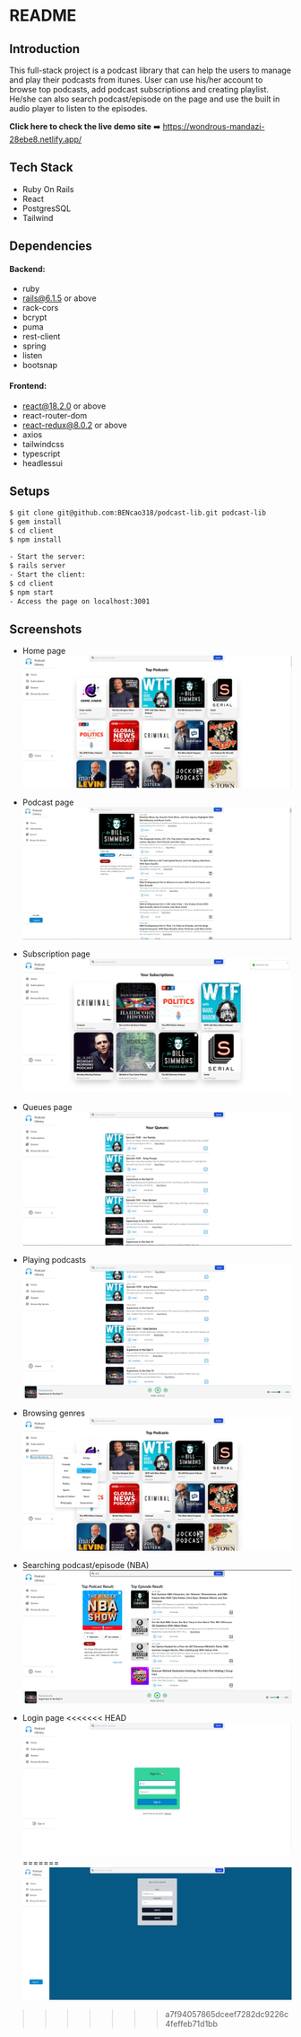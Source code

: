 # README

## Introduction

This full-stack project is a podcast library that can help the users to manage and play their podcasts from itunes.
User can use his/her account to browse top podcasts, add podcast subscriptions and creating playlist. He/she can also search podcast/episode on the page and use the built in audio player to listen to the episodes.

**Click here to check the live demo site** ➡️ https://wondrous-mandazi-28ebe8.netlify.app/

## Tech Stack

- Ruby On Rails
- React
- PostgresSQL
- Tailwind

## Dependencies

#### Backend:

- ruby
- rails@6.1.5 or above
- rack-cors
- bcrypt
- puma
- rest-client
- spring
- listen
- bootsnap

#### Frontend:

- react@18.2.0 or above
- react-router-dom
- react-redux@8.0.2 or above
- axios
- tailwindcss
- typescript
- headlessui

## Setups

```
$ git clone git@github.com:BENcao318/podcast-lib.git podcast-lib
$ gem install
$ cd client
$ npm install
```

```
- Start the server:
$ rails server
- Start the client:
$ cd client
$ npm start
- Access the page on localhost:3001
```

## Screenshots

- Home page
  ![Home Page](./screenshots/Home_Page.png)

- Podcast page
  ![Podcast Page](./screenshots/Podcast_Page.png)

- Subscription page
  ![Subscription Page](./screenshots/Subscriptions_Page.png)

- Queues page
  ![Queues Page](./screenshots/Queues_Page.png)

- Playing podcasts
  ![Playing Podcasts](./screenshots/Playing_Podcasts.png)

- Browsing genres
  ![Browsing Genres](./screenshots/Browsing_Genres.png)

- Searching podcast/episode (NBA)
  ![Searching Podcast/Episode](<./screenshots/Searching_Podcast_Or_Episodes(NBA).png>)

- Login page
<<<<<<< HEAD
  ![Signin Page](./screenshots/Signin.png)
=======
![Login Page](./screenshots/Log_In.png)
>>>>>>> a7f94057865dceef7282dc9226c4feffeb71d1bb
